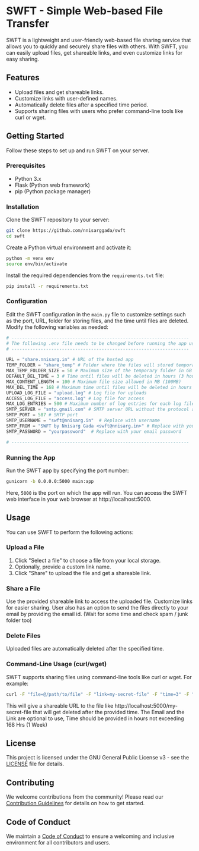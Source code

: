 # SWFT - Simple Web-based File Transfer

SWFT is a lightweight and user-friendly web-based file sharing service that allows you to quickly and securely share files with others. With SWFT, you can easily upload files, get shareable links, and even customize links for easy sharing.

## Features

- Upload files and get shareable links.
- Customize links with user-defined names.
- Automatically delete files after a specified time period.
- Supports sharing files with users who prefer command-line tools like curl or wget.

## Getting Started

Follow these steps to set up and run SWFT on your server.

### Prerequisites

- Python 3.x
- Flask (Python web framework)
- pip (Python package manager)

### Installation

Clone the SWFT repository to your server:

```bash
git clone https://github.com/nnisarggada/swft
cd swft
```

Create a Python virtual environment and activate it:

```bash
python -m venv env
source env/bin/activate
```

Install the required dependencies from the `requirements.txt` file:

```bash
pip install -r requirements.txt
```

### Configuration

Edit the SWFT configuration in the `main.py` file to customize settings such as the port, URL, folder for storing files, and the time until files are deleted. Modify the following variables as needed:

```python
# -------------------------------------------------------------------
# The following .env file needs to be changed before running the app using following variables: [SMTP_x are optional to use for sending emails]
# -------------------------------------------------------------------

URL = "share.nnisarg.in" # URL of the hosted app
TEMP_FOLDER = "share_temp" # Folder where the files will stored temporarily
MAX_TEMP_FOLDER_SIZE = 50 # Maximum size of the temporary folder in GB (50GB)
DEFAULT_DEL_TIME = 3 # Time until files will be deleted in hours (3 hours)
MAX_CONTENT_LENGTH = 100 # Maximum file size allowed in MB (100MB)
MAX_DEL_TIME = 168 # Maximum time until files will be deleted in hours (24 hours)
UPLOAD_LOG_FILE = "upload.log" # Log file for uploads
ACCESS_LOG_FILE = "access.log" # Log file for access
MAX_LOG_ENTRIES = 500 # Maximum number of log entries for each log file
SMTP_SERVER = "smtp.gmail.com" # SMTP server URL without the protocol and port
SMTP_PORT = 587 # SMTP port
SMTP_USERNAME = "swft@nnisarg.in"  # Replace with username
SMTP_FROM = "SWFT by Nnisarg Gada <swft@nnisarg.in>" # Replace with your email
SMTP_PASSWORD = "yourpassword"  # Replace with your email password

# -------------------------------------------------------------------
```

### Running the App

Run the SWFT app by specifying the port number:

```bash
gunicorn -b 0.0.0.0:5000 main:app
```

Here, `5000` is the port on which the app will run. You can access the SWFT web interface in your web browser at http://localhost:5000.

## Usage

You can use SWFT to perform the following actions:

### Upload a File

1. Click "Select a file" to choose a file from your local storage.
2. Optionally, provide a custom link name.
3. Click "Share" to upload the file and get a shareable link.

### Share a File

Use the provided shareable link to access the uploaded file. Customize links for easier sharing.
User also has an option to send the files directly to your email by providing the email id. (Wait for some time and check spam / junk folder too)

### Delete Files

Uploaded files are automatically deleted after the specified time.

### Command-Line Usage (curl/wget)

SWFT supports sharing files using command-line tools like curl or wget. For example:

```bash
curl -F "file=@/path/to/file" -F "link=my-secret-file" -F "time=3" -F "email=email@example.com" http://localhost:5000/
```

This will give a shareable URL to the file like http://localhost:5000/my-secret-file that will get deleted after the provided time.
The Email and the Link are optional to use, Time should be provided in hours not exceeding 168 Hrs (1 Week)

## License

This project is licensed under the GNU General Public License v3 - see the [LICENSE](LICENSE.md) file for details.

## Contributing

We welcome contributions from the community! Please read our [Contribution Guidelines](CONTRIBUTING.md) for details on how to get started.

## Code of Conduct

We maintain a [Code of Conduct](CODE_OF_CONDUCT.md) to ensure a welcoming and inclusive environment for all contributors and users.
